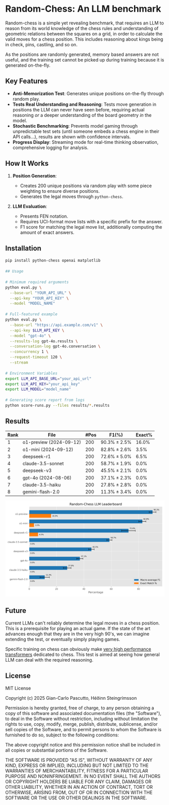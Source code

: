 # Random-Chess: An LLM benchmark

Random-chess is a simple yet revealing benchmark, that requires an LLM to reason from its world knowledge of the chess rules and understanding of geometric relations between the squares on a grid, in order to calculate the valid moves for a chess position. This includes reasoning about kings being in check, pins, castling, and so on.

As the positions are randomly generated, memory based answers are not useful, and the training set cannot be picked up during training because it is generated on-the-fly.

## Key Features

- **Anti-Memorization Test**: Generates unique positions on-the-fly through random play.
- **Tests Real Understanding and Reasoning**: Tests move generation in positions the LLM can never have seen before, requiring actual reasoning *or* a deeper understanding of the board geometry *in* the model.
- **Stochastic Benchmarking**: Prevents model gaming through unpredictable test sets (until someone embeds a chess engine in their API calls...), results are shown with confidence intervals.
- **Progress Display**: Streaming mode for real-time thinking observation, comprehensive logging for analysis.

## How It Works

1. **Position Generation**:
   - Creates 200 unique positions via random play with some piece weighting to ensure diverse positions.
   - Generates the legal moves through `python-chess`.

2. **LLM Evaluation**:
   - Presents FEN notation.
   - Requires UCI-format move lists with a specific prefix for the answer.
   - F1 score for matching the legal move list, additionally computing the amount of exact answers.

## Installation

```bash
pip install python-chess openai matplotlib

## Usage

# Minimum required arguments
python eval.py \
  --base-url "YOUR_API_URL" \
  --api-key "YOUR_API_KEY" \
  --model "MODEL_NAME"

# Full-featured example
python eval.py \
  --base-url "https://api.example.com/v1" \
  --api-key $LLM_API_KEY \
  --model "gpt-4o" \
  --results-log gpt-4o.results \
  --conversation-log gpt-4o.conversation \
  --concurrency 1 \
  --request-timeout 120 \
  --stream

# Environment Variables
export LLM_API_BASE_URL="your_api_url"
export LLM_API_KEY="your_api_key"
export LLM_MODEL="model_name"

# Generating score report from logs
python score-runs.py --files results/*.results

```

## Results

| Rank | File                     | #Pos |    F1(%)         | Exact% |
|------|--------------------------|------|------------------|--------|
|    1 | o1-preview (2024-09-12)  | 200  |  90.3% ±  2.5%   |  16.0% |
|    2 | o1-mini (2024-09-12)     | 200  |  82.8% ±  2.6%   |   3.5% |
|    3 | deepseek-r1              | 200  |  72.6% ±  5.0%   |   6.5% |
|    4 | claude-3.5-sonnet        | 200  |  58.7% ±  1.9%   |   0.0% |
|    5 | deepseek-v3              | 200  |  45.5% ±  2.1%   |   0.0% |
|    6 | gpt-4o (2024-08-06)      | 200  |  37.1% ±  2.3%   |   0.0% |
|    7 | claude-3.5-haiku         | 200  |  27.8% ±  2.8%   |   0.0% |
|    8 | gemini-flash-2.0         | 200  |  11.3% ±  3.4%   |   0.0% |

![Graph of leaderboard](results/leaderboard.png)

## Future

Current LLMs can't reliably determine the legal moves in a chess position. This is a prerequisite for playing an actual game. If the state of the art advances enough that they are in the very high 90's, we can imagine extending the test, or eventually simply playing games.

Specific training on chess can obviously make [very high performance transformers](https://lczero.org/dev/wiki/best-nets-for-lc0/) dedicated to chess. This test is aimed at seeing how general LLM can deal with the required reasoning.

## License

MIT License

Copyright (c) 2025 Gian-Carlo Pascutto, Héðinn Steingrímsson

Permission is hereby granted, free of charge, to any person obtaining a copy of this software and associated documentation files (the "Software"), to deal in the Software without restriction, including without limitation the rights to use, copy, modify, merge, publish, distribute, sublicense, and/or sell copies of the Software, and to permit persons to whom the Software is furnished to do so, subject to the following conditions:

The above copyright notice and this permission notice shall be included in all copies or substantial portions of the Software.

THE SOFTWARE IS PROVIDED "AS IS", WITHOUT WARRANTY OF ANY KIND, EXPRESS OR IMPLIED, INCLUDING BUT NOT LIMITED TO THE WARRANTIES OF MERCHANTABILITY, FITNESS FOR A PARTICULAR PURPOSE AND NONINFRINGEMENT. IN NO EVENT SHALL THE AUTHORS OR COPYRIGHT HOLDERS BE LIABLE FOR ANY CLAIM, DAMAGES OR OTHER LIABILITY, WHETHER IN AN ACTION OF CONTRACT, TORT OR OTHERWISE, ARISING FROM, OUT OF OR IN CONNECTION WITH THE SOFTWARE OR THE USE OR OTHER DEALINGS IN THE SOFTWARE.
